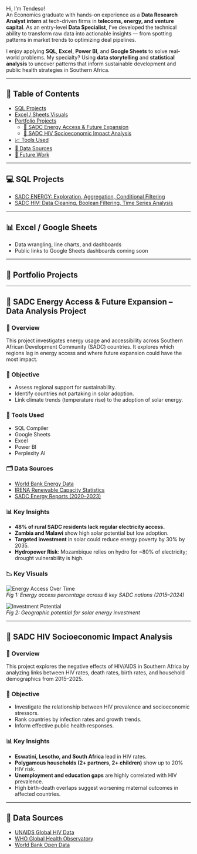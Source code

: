 Hi, I’m Tendeso!  
An Economics graduate with hands-on experience as a **Data Research Analyst intern** at tech-driven firms in **telecoms, energy, and venture capital**. As an entry-level **Data Specialist**, I’ve developed the technical ability to transform raw data into actionable insights — from spotting patterns in market trends to optimizing deal pipelines.  


I enjoy applying **SQL**, **Excel**, **Power BI**, and **Google Sheets** to solve real-world problems. My specialty? Using **data storytelling** and **statistical analysis** to uncover patterns that inform sustainable development and public health strategies in Southern Africa.


---


## 📁 Table of Contents


- [SQL Projects](#sql-projects)
- [Excel / Sheets Visuals](#excel--google-sheets)
- [Portfolio Projects](#portfolio-projects)
  - [🔋 SADC Energy Access & Future Expansion](#-sadc-energy-access--future-expansion)
  - [🦠 SADC HIV Socioeconomic Impact Analysis](#-sadc-hiv-socioeconomic-impact-analysis)
- [📈 Tools Used](#-tools-used)
- [📎 Data Sources](#-data-sources)
- [🧪 Future Work](#-future-work)


---


## 💻 SQL Projects


- [SADC ENERGY: Exploration, Aggregation, Conditional Filtering](https://onecompiler.com/postgresql/43m37dh7x)
- [SADC HIV: Data Cleaning, Boolean Filtering, Time Series Analysis](https://onecompiler.com/postgresql/43m37guzx)


---


## 📊 Excel / Google Sheets


- Data wrangling, line charts, and dashboards
- Public links to Google Sheets dashboards coming soon


---


## 📌 Portfolio Projects


---


## 🔋 SADC Energy Access & Future Expansion – Data Analysis Project


### 📌 Overview
This project investigates energy usage and accessibility across Southern African Development Community (SADC) countries. It explores which regions lag in energy access and where future expansion could have the most impact.


### 🎯 Objective
- Assess regional support for sustainability.
- Identify countries not partaking in solar adoption.
- Link climate trends (temperature rise) to the adoption of solar energy.


### 🧰 Tools Used
- SQL Compiler
- Google Sheets
- Excel
- Power BI
- Perplexity AI


### 🗂️ Data Sources
- [World Bank Energy Data](https://data.worldbank.org)
- [IRENA Renewable Capacity Statistics](https://www.irena.org)
- [SADC Energy Reports (2020–2023)](https://www.sadc.int)


### 📊 Key Insights
- **48% of rural SADC residents lack regular electricity access.**
- **Zambia and Malawi** show high solar potential but low adoption.
- **Targeted investment** in solar could reduce energy poverty by 30% by 2035.
- **Hydropower Risk**: Mozambique relies on hydro for ~80% of electricity; drought vulnerability is high.


### 📉 Key Visuals


![Energy Access Over Time](images/energy_trend_chart.png)  
*Fig 1: Energy access percentage across 6 key SADC nations (2015–2024)*


![Investment Potential](images/investment_potential_map.png)  
*Fig 2: Geographic potential for solar energy investment*


---


## 🦠 SADC HIV Socioeconomic Impact Analysis


### 📌 Overview
This project explores the negative effects of HIV/AIDS in Southern Africa by analyzing links between HIV rates, death rates, birth rates, and household demographics from 2015–2025.


### 🎯 Objective
- Investigate the relationship between HIV prevalence and socioeconomic stressors.
- Rank countries by infection rates and growth trends.
- Inform effective public health responses.


### 📊 Key Insights
- **Eswatini, Lesotho, and South Africa** lead in HIV rates.
- **Polygamous households (2+ partners, 2+ children)** show up to 20% HIV risk.
- **Unemployment and education gaps** are highly correlated with HIV prevalence.
- High birth-death overlaps suggest worsening maternal outcomes in affected countries.


---


## 📎 Data Sources


- [UNAIDS Global HIV Data](https://www.unaids.org)
- [WHO Global Health Observatory](https://www.who.int/data/gho)
- [World Bank Open Data](https://data.worldbank.org)


